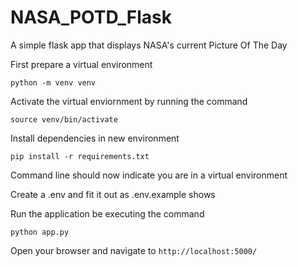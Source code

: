 # NASA_POTD_Flask
A simple flask app that displays NASA's current Picture Of The Day

First prepare a virtual environment
```
python -m venv venv
```

Activate the virtual enviornment by running the command
```
source venv/bin/activate
```
Install dependencies in new environment
```
pip install -r requirements.txt
```
Command line should now indicate you are in a virtual environment

Create a .env and fit it out as .env.example shows

Run the application be executing the command
```
python app.py
```
Open your browser and navigate to `http://localhost:5000/`